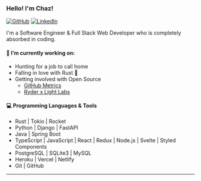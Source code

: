 ### Hello! I'm Chaz!

[![GitHub](https://img.shields.io/badge/-Github-000?style=flat&logo=Github&logoColor=white)](https://github.com/chazkiker2)
[![LinkedIn](https://img.shields.io/badge/-LinkedIn-blue?style=flat&logo=Linkedin&logoColor=white)](https://www.linkedin.com/in/chaz-kiker/)

I'm a Software Engineer & Full Stack Web Developer who is completely absorbed in coding.

<!--
I just recently graduated from <a href="https://lambdaschool.com/">Lambda School</a>
-->

#### 🌱 I’m currently working on:
 - Hunting for a job to call home 
 - Falling in love with Rust 🦀
 - Getting involved with Open Source
   - [GitHub Metrics](https://github.com/optopodi/optopodi)
   - [Ryder x Light Labs](https://github.com/Light-Labs) 
     <!--
     — See our [Github Org](https://github.com/Light-Labs)\
     Ryder is an evolving open-source ecosystem revolving around a modern cryptocurrency hardware wallet that protects each user's digital identity and cryptocurrencies
     -->
  
<!-- Gathering some open-source health style metrics about Github projects to monitor open-source communities -->

#### :computer: Programming Languages & Tools

- Rust | Tokio | Rocket
- Python | Django | FastAPI
- Java | Spring Boot
- TypeScript | JavaScript | React | Redux | Node.js | Svelte | Styled Components
- PostgreSQL | SQLite3 | MySQL
- Heroku | Vercel | Netlify
- Git | GitHub

---
